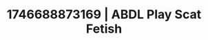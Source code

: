 ---
categories:
- Nerdy seduction
- Artistic control
- AI-generated
- Slow strip tease
- E-girl erotica
- ASMR
- Morning after
- Cosplay
image: /assets/images/1746688873169.jpg
layout: post
seo:
  description: Featured content with high-quality Scat Fetish, ABDL Play. HD images
    available.
  keywords: Scat Fetish, ABDL Play
  og_image: /assets/images/1746688873169.jpg
  schema_type: VisualArtwork
tags:
- ABDL Play
- Scat Fetish
- '#1746688873169'
title: 1746688873169 | ABDL Play Scat Fetish
---